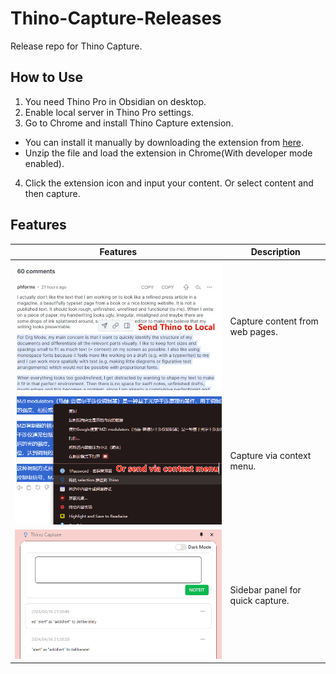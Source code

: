 # Thino-Capture-Releases

Release repo for Thino Capture.

## How to Use

1. You need Thino Pro in Obsidian on desktop.
2. Enable local server in Thino Pro settings.
3. Go to Chrome and install Thino Capture extension.

- You can install it manually by downloading the extension
  from [here](https://github.com/Quorafind/Thino-Capture-Releases/releases/latest/thino-capture.zip).
- Unzip the file and load the extension in Chrome(With developer mode enabled).

4. Click the extension icon and input your content. Or select content and then capture.

## Features

| Features                                                                                                      | Description                      |
|---------------------------------------------------------------------------------------------------------------|----------------------------------|
| ![Capture](https://raw.githubusercontent.com/Quorafind/Thino-Capture-Releases/main/media/select-and-send.png) | Capture content from web pages.  |
| ![Capture](https://raw.githubusercontent.com/Quorafind/Thino-Capture-Releases/main/media/context-menu.png)    | Capture via context menu.        |
| ![Capture](https://raw.githubusercontent.com/Quorafind/Thino-Capture-Releases/main/media/sidebar-panel.png)   | Sidebar panel for quick capture. |




